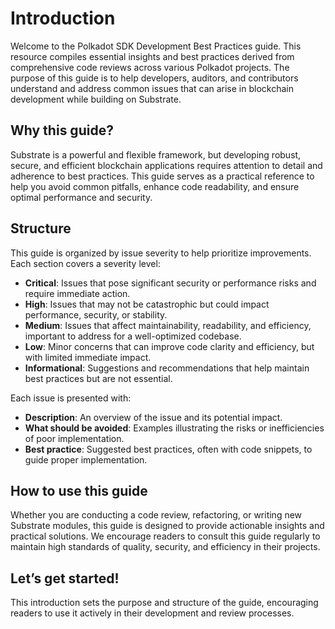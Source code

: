 # Introduction

Welcome to the Polkadot SDK Development Best Practices guide. This resource compiles essential insights and best practices derived from comprehensive code reviews across various Polkadot projects. The purpose of this guide is to help developers, auditors, and contributors understand and address common issues that can arise in blockchain development while building on Substrate.

## Why this guide?

Substrate is a powerful and flexible framework, but developing robust, secure, and efficient blockchain applications requires attention to detail and adherence to best practices. This guide serves as a practical reference to help you avoid common pitfalls, enhance code readability, and ensure optimal performance and security.

## Structure

This guide is organized by issue severity to help prioritize improvements. Each section covers a severity level:

- **Critical**: Issues that pose significant security or performance risks and require immediate action.
- **High**: Issues that may not be catastrophic but could impact performance, security, or stability.
- **Medium**: Issues that affect maintainability, readability, and efficiency, important to address for a well-optimized codebase.
- **Low**: Minor concerns that can improve code clarity and efficiency, but with limited immediate impact.
- **Informational**: Suggestions and recommendations that help maintain best practices but are not essential.

Each issue is presented with:

- **Description**: An overview of the issue and its potential impact.
- **What should be avoided**: Examples illustrating the risks or inefficiencies of poor implementation.
- **Best practice**: Suggested best practices, often with code snippets, to guide proper implementation.

## How to use this guide

Whether you are conducting a code review, refactoring, or writing new Substrate modules, this guide is designed to provide actionable insights and practical solutions. We encourage readers to consult this guide regularly to maintain high standards of quality, security, and efficiency in their projects.

## Let’s get started!

This introduction sets the purpose and structure of the guide, encouraging readers to use it actively in their
development and review processes.
